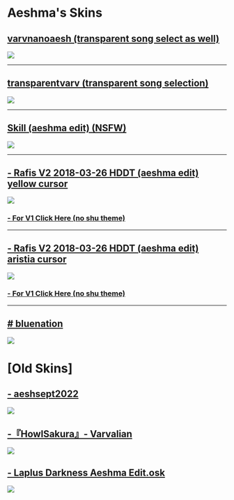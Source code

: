 # Aeshma's Skins

## [varvnanoaesh (transparent song select as well)](https://drive.google.com/file/d/1QWp5wA_C_XuTdDcko9biWOk8WKXJ5xyS/view?usp=sharing)
![](https://osu.ppy.sh/ss/19289265/aefa)


----------------------------------------------------------------


## [transparentvarv (transparent song selection)](https://drive.google.com/file/d/18K_jJxkLW9AS_Jqi7LC4ZiPh-9iKUMj2/view?usp=sharing)
![](https://osu.ppy.sh/ss/19289266/e5fc)

----------------------------------------------------------------


## [Skill (aeshma edit) (NSFW)](https://drive.google.com/file/d/130apcXbbjWjYhRwdTWJUCQR23bjzIGtk/view?usp=sharing)
![](https://osu.ppy.sh/ss/19283034/aa00)


----------------------------------------------------------------


## [- Rafis V2 2018-03-26 HDDT (aeshma edit) yellow cursor](https://drive.google.com/file/d/1YpDSdCyxTICG-CaiCahWbtULYERIjihE/view?usp=sharing)
![](https://osu.ppy.sh/ss/19272778/60b3)
### [- For V1 Click Here (no shu theme)](https://drive.google.com/file/d/1Y4qIWN1H-5rFWB8bgi30xAWuKtmhqDKk/view?usp=drive_link)


----------------------------------------------------------------


## [- Rafis V2 2018-03-26 HDDT (aeshma edit) aristia cursor](https://drive.google.com/file/d/1B7Rb3G1Iq6bt8NKrZfjsSbvcGzbmQS_7/view?usp=sharing)
![](https://osu.ppy.sh/ss/19272782/b05c)
### [- For V1 Click Here (no shu theme)](https://drive.google.com/file/d/1LMysGKDG8ejzddrG1W0vZDqqtS3yS3eo/view?usp=drive_link)


----------------------------------------------------------------



## [# bluenation](https://drive.google.com/file/d/1sKZadEjdUoCm25864d6izqvBpp_y8_J8/view?usp=sharing)
![](https://osu.ppy.sh/ss/19272719/b41c)


# [Old Skins]

## [- aeshsept2022](https://drive.google.com/file/d/1FSJ2Xcmnw4oOBPVr0xouql0kklb-nd8I/view?usp=sharing)
![](https://osu.ppy.sh/ss/18101458/4282)

## [-『HowlSakura』- Varvalian](https://drive.google.com/file/d/1YontctQxL5fcUreiZ-HUpkSo0q_GOcYd/view?usp=sharing)
![](https://osu.ppy.sh/ss/18101467/df03)

## [- Laplus Darkness Aeshma Edit.osk](https://drive.google.com/file/d/1TdeOIs7Zr2UY2eBtKOAwjAO4J67wSVPy/view?usp=sharing)
![](https://osu.ppy.sh/ss/18101485/0d79)
